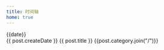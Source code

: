 ```yaml
---
title: 时间轴
home: true
---
```


<script setup>
import { data as posts } from "../src/posts.data.ts";
import { sortPostsByYear } from "../src/utils/postUtil.ts";
const dates = sortPostsByYear(posts);
console.log(dates)
</script>

<div
v-for="(posts, date) in dates"
:key="date"
class="card bg-base-100 shadow-md w-auto h-auto mb-2"
>
    <div class="card-body w-auto">
        <div>
          <div class="border-2 rounded-md w-max p-2">{{date}}</div>
        </div>
        <div class="flex flex-col border-l-2 ml-[27px] pt-4 pl-6 mt-[-8px]">
          <div v-for="post in posts" :key="post.id" class="flex flex-row">
            <div class="flex flex-row mt-5">
              <div class="w-3 h-3 rounded-full bg-base-300 dark:bg-white ml-[-31px]"></div>
              <div class="flex flex-col ml-3 mt-[-5px]">
                <span>{{ post.createDate }}</span>
                <a :href="post.url" class="hover:underline">{{ post.title }}</a>
                <span>{{post.category.join("/")}}</span>
              </div>
            </div>
          </div>
        </div>
    </div>
</div>

